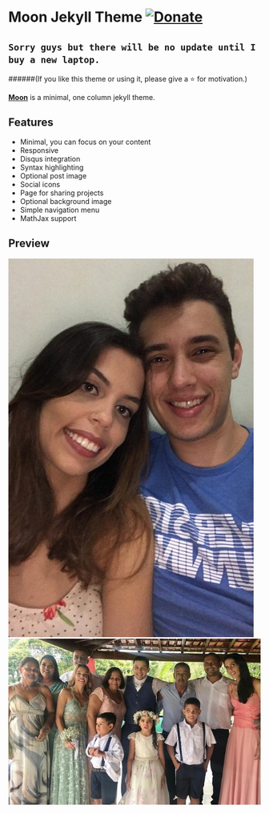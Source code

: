 # Moon Jekyll Theme [![Donate](https://img.shields.io/badge/paypal-donate-blue.svg)](https://www.paypal.me/taylantatli/0usd)  
  
## `Sorry guys but there will be no update until I buy a new laptop.`
    
######(If you like this theme or using it, please give a :star: for motivation.)

**[Moon](https://taylantatli.github.io/Moon)** is a minimal, one column jekyll theme.

## Features
* Minimal, you can focus on your content
* Responsive
* Disqus integration
* Syntax highlighting
* Optional post image
* Social icons
* Page for sharing projects
* Optional background image
* Simple navigation menu
* MathJax support

## Preview

![screenshot of Moon](https://github.com/julialmartins/julialmartins.github.io/blob/main/about/foto1.jpeg)    
![screenshot of Moon](https://github.com/julialmartins/julialmartins.github.io/blob/main/about/foto2.jpeg)

